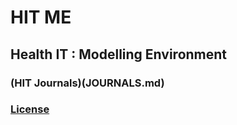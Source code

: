 # HIT ME
## Health IT : Modelling Environment

### (HIT Journals)(JOURNALS.md)
### [License](LICENSE.md)
